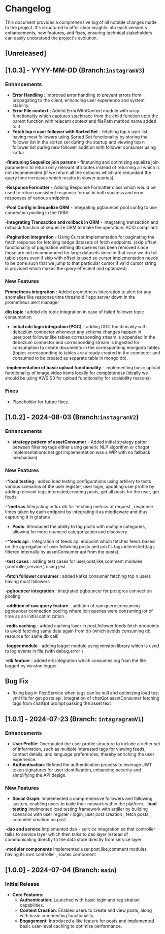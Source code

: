 # Changelog

This document provides a comprehensive log of all notable changes made to the project. It's structured to offer clear insights into each version's enhancements, new features, and fixes, ensuring technical stakeholders can easily understand the project's evolution.

## [Unreleased]

## [1.0.3] - YYYY-MM-DD (Branch:`instagramV3`)
### Enhancements
- **Error Handling** : Improved error handling to prevent errors from propagating to the client, enhancing user experience and system stability.
- **Error File context** : Added ErrorWithContext module with wrap functionality which captures stacktrace from the child function upto the parent function 
with relecant context and filePath method name added to it 
- **Fetch top n user follower with Sorted Set** - fetching top n user list having most followers using Sorted Set functionality 
by storing the follower list in the sorted set during the startup and viewing top n follower list during new follower addition with follower consumer using 
kafka

-**finetuning Sequelize join params** - finetuning and optimizing squelize join parameters to return only relevant attributes instead of returning
 all which is not recommended (if we return all the coloums which are redundant the query time increases which results in slower queries)

-**Response Formatter** - Adding Response Formatter class which would be used to return consistent response format in both success and error responses of various endpoints

-**Pool Config in Sequelize ORM** - integrating pgbouncer pool config to use connection pooling in the ORM

-**Integrating Transaction and rollback in ORM** - integrating transaction and rollback function of sequelize ORM to make the operations ACID compliant.

-**Pagination Integration** - Using Cursor implementation for paginating the fetch response for fetching lardge datasets of fetch endpoints.
(skip offset functionality of pagination withing db queries has been removed since those are not recommended for large datasets since in that case we do full table scans even if skip with offset is used so cursor implementation needs to be done such that we jump to that particular cursor if valid cursor string is provided which makes the query effecient and optimized)


### New Features
**Prometheus integration** : Added prometheus integration to alert for any anomalies like response time threshold / app server down in the 
prometheus alert manager 

**dlq topic** : added dlq topic integration in case of failed follower topic consumption 

- **initial cdc logic integration (POC)** - adding CDC functionality with debezium connector whenever any schema changes happen in 
user,post,follower,like tables corresponding  stream is appended in the debezium connector and corresponding stream is ingested for consumption 
to create documents in the corresponding mongodb tables (topics corresponding to tables are already created in the connector and consumed to be created 
as separate table in mongo db).

-**implementation of basic upload functionality** - implementing basic upload functionality of image,video items locally for completeness
(ideally we should be using AWS S3 for upload functionality for scalability reasons)



### Fixes
- Placeholder for future fixes.


## [1.0.2] - 2024-08-03 (Branch:`instagramV2`)
### Enhancements
- **strategy pattern of assetConsumer** - Added initial strategy patter between filtering tags either using generic NLP algorithm or chagpt implementation(chat gpt implementation was a WIP with no fallback mechanism)


### New Features

-***load testing** : added load testing configurations using artillery to tests various scenarios of the user register, user login,
updating user profile by adding relevant tags interested,creating posts, get all posts for the user, get feeds

-***metrics**:Integrating influx db for fetching metrics of request , response times taken by each endpoint by integrating it as middleware
and thus capturing it in grafana

- **Posts**: Introduced the ability to tag posts with multiple categories, allowing for more nuanced categorization and discovery.

-***feeds api** : Integration of feeds api endpoint which fetches feeds based on the agrregation of user following posts and post's tags interested(tags filtered internally by assetConsumer api from the posts)

-**test cases** : adding test cases for  user,post,like,comment modules (controller,service ) using jest

-**fetch follower consumer** : added kafka consumer fetching top n users having most followers

-**pgbouncer integration** : integrated pgbouncer for postgres connection pooling 

-**addition of raw query feature** - addition of raw query consuming pgbouncer connection pooling where join queries were consuming lot of time as an initial optimization . 

-**redis caching** - added caching layer in post,follower,feeds fetch endpoints to avoid fetching same data again from db (which avoids consuming db resource for same db call)

-**logger module** - adding logger module using winston library which is used to log events in file (with debug,error )

-**elk feature** - added elk integration which consumes log from the file logged by winston logger


## Bug Fix

- fixing bug in PostService when tags can be null and optimizing load test yml file for get posts api, integration of chatGpt assetConsumer fetching tags from chatGpt prompt passing the asset text

## [1.0.1] - 2024-07-23 (Branch: `intagragramV1`)
### Enhancements
- **User Profile**: Overhauled the user profile structure to include a richer set of information, such as multiple interested tags for viewing feeds, contact details, and language preferences, thereby enriching the user experience.
- **Authentication**: Refined the authentication process to leverage JWT token signatures for user identification, enhancing security and simplifying the API design.

### New Features 
- **Social Graph**: Implemented a comprehensive followers and following system, enabling users to build their network within the platform.
-**load testing** Implmented load testing framework with artiller  by building scenarios with user register / login, user post creation , fetch posts , comment creation on post 

-**dao and service** Implemented dao - service integration so that controller talks to service layer which then talks to dao layer instead of communicating directly to the data store directly from service layer

-**modular components** Implemented  user,post,like,comment modules having its own controller , routes component


## [1.0.0] - 2024-07-04 (Branch: `main`)
### Initial Release
- **Core Features**:
  - **Authentication**: Launched with basic login and registration capabilities.
  - **Content Creation**: Enabled users to create and view posts, along with basic commenting functionality.
  - **Engagement**: Introduced a like feature for posts and implemented basic user-level caching to optimize performance.